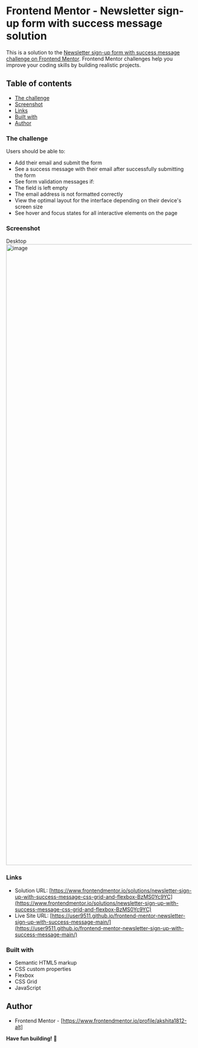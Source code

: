 # Frontend Mentor - Newsletter sign-up form with success message solution

This is a solution to the [Newsletter sign-up form with success message challenge on Frontend Mentor](https://www.frontendmentor.io/challenges/newsletter-signup-form-with-success-message-3FC1AZbNrv). Frontend Mentor challenges help you improve your coding skills by building realistic projects.

## Table of contents

- [The challenge](#the-challenge)
- [Screenshot](#screenshot)
- [Links](#links)
- [Built with](#built-with)
- [Author](#author)

### The challenge

Users should be able to:

- Add their email and submit the form
- See a success message with their email after successfully submitting the form
- See form validation messages if:
- The field is left empty
- The email address is not formatted correctly
- View the optimal layout for the interface depending on their device's screen size
- See hover and focus states for all interactive elements on the page

### Screenshot

Desktop
<img width="1679" alt="image" src="https://github.com/akshita1812-alt/newsletter-signup-sucess/assets/69713523/6512a68b-0b5b-4bb6-bf2d-aab53bb84b19">

### Links

- Solution URL: [https://www.frontendmentor.io/solutions/newsletter-sign-up-with-success-message-css-grid-and-flexbox-BzMS0Yc9YC](https://www.frontendmentor.io/solutions/newsletter-sign-up-with-success-message-css-grid-and-flexbox-BzMS0Yc9YC)
- Live Site URL: [https://user9511.github.io/frontend-mentor-newsletter-sign-up-with-success-message-main/](https://user9511.github.io/frontend-mentor-newsletter-sign-up-with-success-message-main/)

### Built with

- Semantic HTML5 markup
- CSS custom properties
- Flexbox
- CSS Grid
- JavaScript

## Author

- Frontend Mentor - [https://www.frontendmentor.io/profile/akshita1812-alt]

**Have fun building!** 🚀
